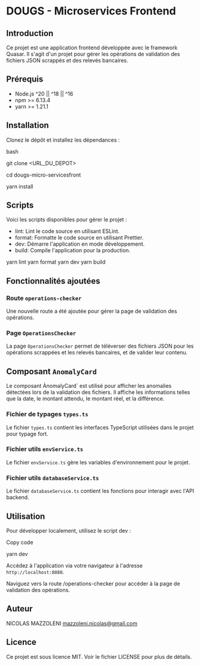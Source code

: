 # DOUGS - Microservices Frontend

## Introduction

Ce projet est une application frontend développée avec le framework Quasar. Il s'agit d'un projet pour gérer les opérations de validation des fichiers JSON scrappés et des relevés bancaires.

## Prérequis

- Node.js ^20 || ^18 || ^16
- npm >= 6.13.4
- yarn >= 1.21.1

## Installation

Clonez le dépôt et installez les dépendances :

bash

git clone <URL_DU_DEPOT>

cd dougs-micro-servicesfront

yarn install


## Scripts

Voici les scripts disponibles pour gérer le projet :

- lint: Lint le code source en utilisant ESLint.
- format: Formatte le code source en utilisant Prettier.
- dev: Démarre l'application en mode développement.
- build: Compile l'application pour la production.

yarn lint
yarn format
yarn dev
yarn build

## Fonctionnalités ajoutées

### Route `operations-checker`

Une nouvelle route a été ajoutée pour gérer la page de validation des opérations.

### Page `OperationsChecker`

La page `OperationsChecker` permet de téléverser des fichiers JSON pour les opérations scrappées et les relevés bancaires, et de valider leur contenu.

## Composant `AnomalyCard`

Le composant ÀnomalyCard` est utilisé pour afficher les anomalies détectées lors de la validation des fichiers. Il affiche les informations telles que la date, le montant attendu, le montant réel, et la différence.

### Fichier de typages `types.ts`

Le fichier `types.ts` contient les interfaces TypeScript utilisées dans le projet pour typage fort.

### Fichier utils `envService.ts`

Le fichier `envService.ts` gère les variables d'environnement pour le projet.

### Fichier utils `databaseService.ts`

Le fichier `databaseService.ts` contient les fonctions pour interagir avec l'API backend.

## Utilisation

Pour développer localement, utilisez le script dev :

Copy code

yarn dev

Accédez à l'application via votre navigateur à l'adresse `http://localhost:8080`.

Naviguez vers la route /operations-checker pour accéder à la page de validation des opérations.

## Auteur

NICOLAS MAZZOLENI mazzoleni.nicolas@gmail.com

## Licence

Ce projet est sous licence MIT. Voir le fichier LICENSE pour plus de détails.